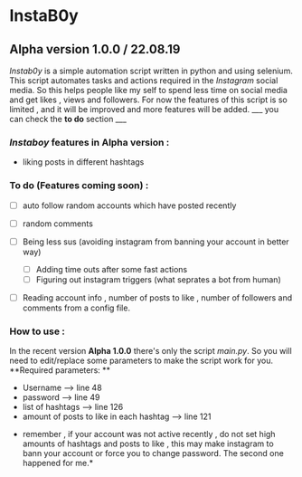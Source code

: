 # InstaB0y
## Alpha version 1.0.0 / 22.08.19

*Instab0y* is a simple automation script written in python and using selenium. This script automates tasks and actions required 
in the *Instagram* social media. So this helps people like my self to spend less time on social media and get likes , views and followers.
For now the features of this script is so limited , and it will be improved and more features will be added. ___ you can check the **to do** section ___

### *Instaboy* features in Alpha version :
- liking posts in different hashtags



### To do (Features coming soon) :
- [ ] auto follow random accounts which have posted recently
- [ ] random comments
- [ ] Being less sus (avoiding instagram from banning your account in better way)
  - [ ] Adding time outs after some fast actions
  - [ ] Figuring out instagram triggers (what seprates a bot from human)
- [ ] Reading account info , number of posts to like , number of followers and comments from a config file.



### How to use :
In the recent version **Alpha 1.0.0** there's only the script *main.py*.
So you will need to edit/replace some parameters to make the script work for you.
**Required parameters: **
- Username    --> line 48
- password    --> line 49
- list of hashtags    --> line 126
- amount of posts to like in each hashtag   --> line 121

* remember , if your account was not active recently , do not set high amounts of hashtags and posts to like , this may make instagram to bann your account
or force you to change password. The second one happened for me.*
